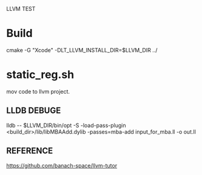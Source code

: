 LLVM TEST

# Build

cmake -G "Xcode"  -DLT_LLVM_INSTALL_DIR=$LLVM_DIR ../

# static_reg.sh

mov code to llvm project.

## LLDB DEBUGE

lldb -- $LLVM_DIR/bin/opt -S -load-pass-plugin <build_dir>/lib/libMBAAdd.dylib -passes=mba-add input_for_mba.ll -o out.ll

## REFERENCE

https://github.com/banach-space/llvm-tutor